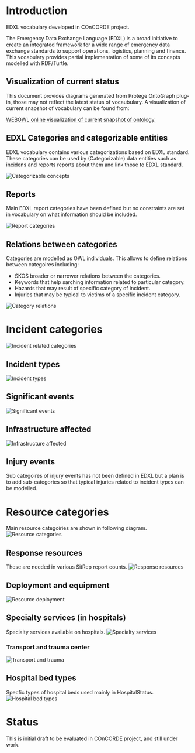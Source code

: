 # Introduction
EDXL vocabulary developed in COnCORDE project.

The Emergency Data Exchange Language (EDXL) is a broad initiative to create an integrated framework for a wide range of emergency data exchange standards to support operations, logistics, planning and finance. This vocabulary provides partial implementation of some of  its concepts modelled with RDF/Turtle.

## Visualization of current status
This document provides diagrams generated from Protege OntoGraph plug-in, those may not reflect the latest status of vocaubulary. A visualization of current snapshot of vocabulary can be found from:

[WEBOWL online visualization of current snapshot of ontology.](http://vowl.visualdataweb.org/webvowl/#iri=https://raw.githubusercontent.com/OntoRep/EDXL/master/EDXL.ttl "WEBOWL visualization")

## EDXL Categories and categorizable entities
EDXL vocabulary contains various categorizations based on EDXL standard.  These categories can be used by (Categorizable) data entities such as incidens and reports reports about them and link those to EDXL standard.

![Categorizable concepts](https://raw.githubusercontent.com/OntoRep/EDXL/master/CategorizableCategories.png)

## Reports 
Main EDXL report categories have been defined but no constraints are set in vocabulary on what information should be included. 

![Report categories](https://raw.githubusercontent.com/OntoRep/EDXL/master/ReportCategories.png)

## Relations between categories
Categories are modelled as OWL individuals. This allows to define relations between categoires including: 
* SKOS broader or narrower relations between the categories. 
* Keywords that help sarching information related to particular category.
* Hazards that may result of specific category of incident.
* Injuries that may be typical to victims of a specific incident category.

![Category relations](https://raw.githubusercontent.com/OntoRep/EDXL/master/CategoryRelations.png)

# Incident categories
![Incident related categories](https://raw.githubusercontent.com/OntoRep/EDXL/master/IncidentCategories.png)

## Incident types
![Incident types](https://github.com/OntoRep/EDXL/blob/master/IncidentTypes.png)

## Significant events
![Significant events](https://raw.githubusercontent.com/OntoRep/EDXL/master/SignificantEventCategories.png)

## Infrastructure affected
![Infrastructure affected](https://github.com/OntoRep/EDXL/blob/master/InfrastructureAffected.png)

## Injury events
Sub categoires of injury events has not been defined in EDXL but a plan is to add sub-categories so that typical injuries related to incident types can be modelled.

# Resource categories
Main resource categoiries are shown in following diagram.
![Resource categories](https://raw.githubusercontent.com/OntoRep/EDXL/master/ResourceCategories.png)

## Response resources
These are needed in various SitRep report counts.
![Response resources](https://raw.githubusercontent.com/OntoRep/EDXL/master/ResponseResources.png)

## Deployment and equipment
![Resource deployment](https://raw.githubusercontent.com/OntoRep/EDXL/master/DeploymentAndEquipmentCategories.png)

## Specialty services (in hospitals)
Specialty services available on hospitals.
![Specialty services](https://raw.githubusercontent.com/OntoRep/EDXL/master/SpecialtyServices.png)

### Transport and trauma center 
![Transport and trauma](https://raw.githubusercontent.com/OntoRep/EDXL/master/transportAndTraumacenter.png)

## Hospital bed types
Specfic types of hospital beds used mainly in HospitalStatus.
![Hospital bed types](https://raw.githubusercontent.com/OntoRep/EDXL/master/HospitalBeds.png)

# Status
This is initial draft to be evaluated in COnCORDE project, and still under work.





